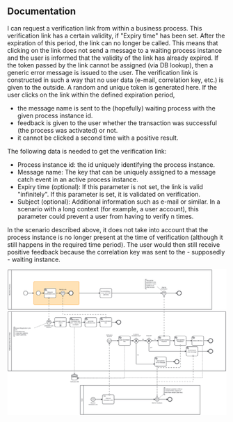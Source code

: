 ## Documentation


I can request a verification link from within a business process. 
This verification link has a certain validity, if "Expiry time" has been set. After the expiration of this period, the link can no longer be called. 
This means that clicking on the link does not send a message to a waiting process instance and the user is informed that the validity of the link has already expired.
If the token passed by the link cannot be assigned (via DB lookup), then a generic error message is issued to the user.
The verification link is constructed in such a way that no user data (e-mail, correlation key, etc.) is given to the outside. A random and unique token is generated here.
If the user clicks on the link within the defined expiration period, 
* the message name is sent to the (hopefully) waiting process with the given process instance id.
* feedback is given to the user whether the transaction was successful (the process was activated) or not.
* it cannot be clicked a second time with a positive result.

The following data is needed to get the verification link:

* Process instance id: the id uniquely identifying the process instance.
* Message name: The key that can be uniquely assigned to a message catch event in an active process instance.
* Expiry time (optional): If this parameter is not set, the link is valid "infinitely". If this parameter is set, it is validated on verification.
* Subject (optional): Additional information such as e-mail or similar. In a scenario with a long context (for example, a user account), this parameter could prevent a user from having to verify n times.

In the scenario described above, it does not take into account that the process instance is no longer present at the time of verification (although it still happens in the required time period). The user would then still receive positive feedback because the correlation key was sent to the - supposedly - waiting instance.
<div>
    <img src="https://github.com/it-at-m/digiwf-verification-integration/blob/dev/images/flowchart.png" alt="Architecture"/>
</div>

